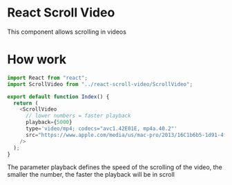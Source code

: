 # React Scroll Video

This component allows scrolling in videos

# How work

```js
import React from "react";
import ScrollVideo from "../react-scroll-video/ScrollVideo";

export default function Index() {
  return (
    <ScrollVideo
      // lower numbers = faster playback
      playback={5000}
      type='video/mp4; codecs="avc1.42E01E, mp4a.40.2"'
      src="https://www.apple.com/media/us/mac-pro/2013/16C1b6b5-1d91-4fef-891e-ff2fc1c1bb58/videos/macpro_main_desktop.mp4"
    />
  );
}
```

The parameter playback defines the speed of the scrolling of the video, the smaller the number, the faster the playback will be in scroll
